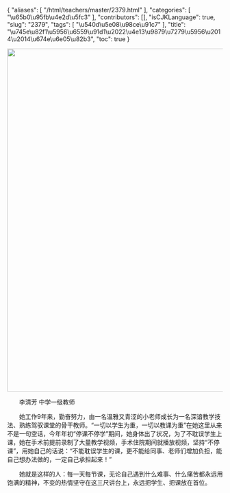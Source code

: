{
    "aliases": [
        "/html/teachers/master/2379.html"
    ],
    "categories": [
        "\u65b0\u95fb\u4e2d\u5fc3"
    ],
    "contributors": [],
    "isCJKLanguage": true,
    "slug": "2379",
    "tags": [
        "\u540d\u5e08\u98ce\u91c7"
    ],
    "title": "\u745e\u82f1\u5956\u6559\u91d1\u2022\u4e13\u9879\u7279\u5956\u2014\u2014\u674e\u6e05\u82b3",
    "toc": true
}


<img
    src="https://cdn.tfls.online/mirror/full/17e8099bf48a3b6e5a2d38c00f2a847708cdd8d4.jpg"
    style="display:block;margin-left:auto;margin-right:auto;"
    decoding="async"
    fetchpriority="auto"
    loading="lazy"
    height="800"
    width="600"
/>




  





  李清芳 中学一级教师




  她工作9年来，勤奋努力，由一名温雅又青涩的小老师成长为一名深谙教学技法、熟练驾驭课堂的骨干教师。“一切以学生为重，一切以教课为重”在她这里从来不是一句空话，今年年初“停课不停学”期间，她身体出了状况，为了不耽误学生上课，她在手术前提前录制了大量教学视频，手术住院期间就播放视频，坚持“不停课”，用她自己的话说：“不能耽误学生的课，更不能给同事、老师们增加负担，能自己想办法做的，一定自己承担起来！”




  她就是这样的人：每一天每节课，无论自己遇到什么难事、什么痛苦都永远用饱满的精神，不变的热情坚守在这三尺讲台上，永远把学生、把课放在首位。



